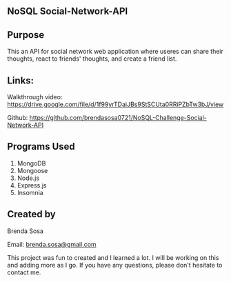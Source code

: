 
## NoSQL Social-Network-API

## Purpose 

This an API for social network web application where useres can share their thoughts, react to friends' thoughts, and create a friend list.

## Links:

Walkthrough video: https://drive.google.com/file/d/1f99yrTDaiJBs9StSCUta0RRiPZbTw3bJ/view

Github: https://github.com/brendasosa0721/NoSQL-Challenge-Social-Network-API

## Programs Used

1. MongoDB
2. Mongoose
3. Node.js
4. Express.js
5. Insomnia



## Created by

Brenda Sosa

Email: brenda.sosa@gmail.com

This project was fun to created and I learned a lot. I will be working on this and adding more as I go. If you have any questions, please don't hesitate to contact me.